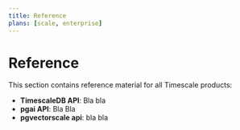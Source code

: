 ```yaml
---
title: Reference
plans: [scale, enterprise]
---
```


# Reference

This section contains reference material for all Timescale products:

* **TimescaleDB API**: Bla bla  
* **pgai API**: Bla Bla  
* **pgvectorscale api**: bla bla

